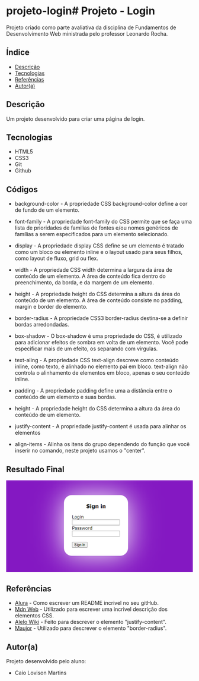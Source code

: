 # projeto-login# Projeto - Login
 
Projeto criado como parte avaliativa da disciplina de Fundamentos de Desenvolvimento Web ministrada pelo professor Leonardo Rocha.
 
## Índice
* [Descrição](#descrição)
* [Tecnologias](#tecnologias)
* [Referências](#referências)
* [Autor(a)](#autora)
 
## Descrição
 
Um projeto desenvolvido para criar uma página de login.
 
 
## Tecnologias
 
* HTML5
* CSS3
* Git
* Github
 
## Códigos
 
* background-color  - A propriedade CSS background-color define a cor de fundo de um elemento.

* font-family - A propriedade font-family do CSS permite que se faça uma lista de prioridades de familias de fontes e/ou nomes genéricos de famílias a serem especificados para um elemento selecionado.

* display - A propriedade display CSS define se um elemento é tratado como um bloco ou elemento inline e o layout usado para seus filhos, como layout de fluxo, grid ou flex.

* width - A propriedade CSS width determina a largura da área de conteúdo de um elemento. A área de conteúdo fica dentro do preenchimento, da borda, e da margem de um elemento.

* height - A propriedade height do CSS determina a altura da área do conteúdo de um elemento. A área de conteúdo consiste no padding, margin e border do elemento.

* border-radius - A propriedade CSS3 border-radius destina-se a definir bordas arredondadas.

* box-shadow - O box-shadow é uma propriedade do CSS, é utilizado para adicionar efeitos de sombra em volta de um elemento. Você pode especificar mais de um efeito, os separando com virgulas.

* text-aling - A propriedade CSS text-align descreve como conteúdo inline, como texto, é alinhado no elemento pai em bloco. text-align não controla o alinhamento de elementos em bloco, apenas o seu conteúdo inline.

* padding - A propriedade padding define uma a distância entre o conteúdo de um elemento e suas bordas.
 
* height - A propriedade height do CSS determina a altura da área do conteúdo de um elemento.
 
* justify-content - A propriedade justify-content é usada para alinhar os elementos
 
* align-items - Alinha os itens do grupo dependendo do função que você inserir no comando, neste projeto usamos o "center".
 
 ## Resultado Final

 ![Resultado Final](img/Resultado%20Final.png)
 
## Referências
 
* [Alura](https://www.alura.com.br/artigos/escrever-bom-readme) - Como escrever um README incrivel no seu gitHub.
* [Mdn Web](https://developer.mozilla.org/pt-BR/) - Utilizado para escrever uma incrivel descrição dos elementos CSS.
* [Alelo Wiki](https://alelowiki.cenargen.embrapa.br/index.php/P%C3%A1gina_principal) - Feito para descrever o elemento "justify-content".
* [Maujor](https://www.maujor.com/) - Utilizado para descrever o elemento "border-radius".
 
## Autor(a)
 
Projeto desenvolvido pelo aluno:
 
* Caio Lovison Martins